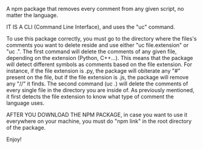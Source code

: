 A npm package that removes every comment from any given script, no matter the language.

IT IS A CLI (Command Line Interface), and uses the "uc" command.

To use this package correctly, you must go to the directory where the files's comments you want to delete reside and use either "uc file.extension" or "uc .".
The first command will delete the comments of any given file, depending on the extension (Python, C++...). This means that the package will detect different symbols as comments based on the file extension. 
For instance, if the file extension is .py, the package will obiterate any "#" present on the file, but if the file extension is .js, the package will remove any "//" it finds.
The second command (uc .) will delete the comments of every single file in the directory you are inside of. As previously mentioned, it first detects the file extension to know what type of comment the language uses. 

AFTER YOU DOWNLOAD THE NPM PACKAGE, in case you want to use it everywhere on your machine, you must do "npm link" in the root directory of the package.

Enjoy!
